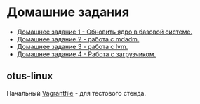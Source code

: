 # Домашние задания
* [Домашнее задание 1 -  Обновить ядро в базовой системе.](manual_kernel_update/)
* [Домашнее задание 2 -  работа с mdadm.](mdadm/)
* [Домашнее задание 3 -  работа с lvm.](lvm/)
* [Домашнее задание 4 -  Работа с загрузчиком.](boot/)


## otus-linux

Начальный [Vagrantfile](Vagrantfile) - для тестового стенда.
